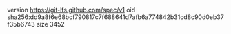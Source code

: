 version https://git-lfs.github.com/spec/v1
oid sha256:dd9a8f6e68bcf790817c7f688641d7afb6a774842b31cd8c90d0eb37f35b6743
size 3452
